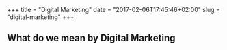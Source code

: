 +++
title = "Digital Marketing"
date = "2017-02-06T17:45:46+02:00"
slug = "digital-marketing"
+++

## What do we mean by Digital Marketing

